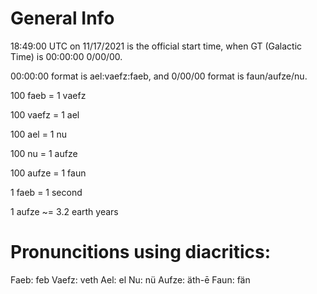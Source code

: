 # General Info

18:49:00 UTC on 11/17/2021 is the official start time, when GT (Galactic Time) is 00:00:00 0/00/00.

00:00:00 format is ael:vaefz:faeb, and 0/00/00 format is faun/aufze/nu.

100 faeb = 1 vaefz

100 vaefz = 1 ael

100 ael  = 1 nu

100 nu = 1 aufze

100 aufze = 1 faun

1 faeb = 1 second

1 aufze ~= 3.2 earth years

# Pronuncitions using diacritics:

Faeb:    feb
Vaefz:   veth
Ael:     el
Nu:      nü
Aufze:   äth-ē
Faun:    fän
